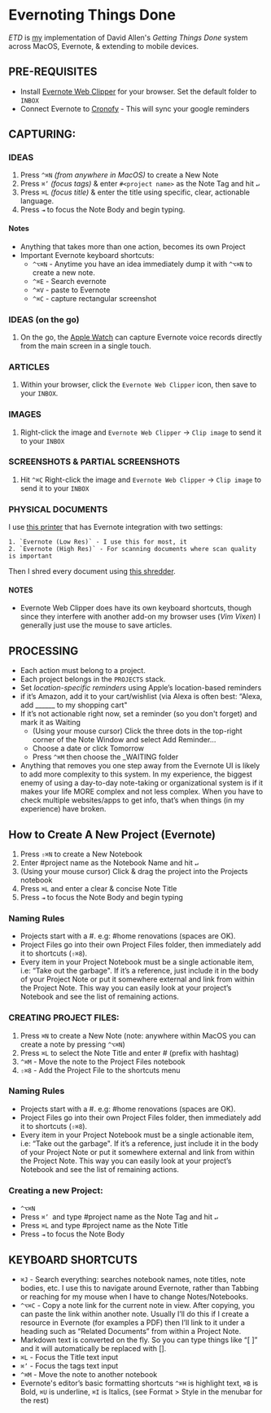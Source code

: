# Evernoting Things Done

_ETD_ is [my](https://github.com/patrickclery) implementation of David Allen's _Getting Things Done_ system  across MacOS, Evernote, & extending to mobile devices.

## PRE-REQUISITES

- Install [Evernote Web Clipper](https://evernote.com/features/webclipper) for your browser. Set the default folder to `INBOX`
- Connect Evernote to [Cronofy](https://www.cronofy.com/) - This will sync your google reminders 

## CAPTURING:

### IDEAS

1. Press `^⌘N` _(from anywhere in MacOS)_ to create a New Note
2. Press `⌘’` _(focus tags)_ & enter `#<project name>` as the Note Tag and hit `↵`
3. Press `⌘L` _(focus title)_ & enter the title using specific, clear, actionable language.
4. Press `⇥` to focus the Note Body and begin typing.

#### Notes

* Anything that takes more than one action, becomes its own Project
* Important Evernote keyboard shortcuts:
    * `^⌥⌘N` - Anytime you have an idea immediately dump it with `^⌥⌘N` to create a new note.
    * `^⌘E` - Search evernote
    * `^⌘V` - paste to Evernote
    * `^⌘C` - capture rectangular screenshot

### IDEAS (on the go)

1. On the go, the [Apple Watch](https://www.apple.com/ca/shop/buy-watch/apple-watch) can capture Evernote voice records directly from the main screen in a single touch. 

### ARTICLES

1.  Within your browser, click the `Evernote Web Clipper` icon, then save to your `INBOX`.

### IMAGES

1.  Right-click the image and `Evernote Web Clipper` → `Clip image` to send it to your `INBOX`

### SCREENSHOTS & PARTIAL SCREENSHOTS

1.  Hit `^⌘C` Right-click the image and `Evernote Web Clipper` → `Clip image` to send it to your `INBOX`

### PHYSICAL DOCUMENTS

I use [this printer](https://www.amazon.ca/dp/B07C5DQ6NQ/) that has Evernote integration with two settings:

    1. `Evernote (Low Res)` - I use this for most, it  
    2. `Evernote (High Res)` - For scanning documents where scan quality is important
 
Then I shred every document using [this shredder](https://www.amazon.ca/gp/product/B00HFJWKWK/).

#### NOTES
 
- Evernote Web Clipper does have its own keyboard shortcuts, though since they interfere with another add-on my browser uses (_Vim Vixen_) I generally just use the mouse to save articles.

## PROCESSING

- Each action must belong to a project.
- Each project belongs in the `PROJECTS` stack.
- Set _location-specific reminders_ using Apple’s location-based reminders
- if it’s Amazon, add it to your cart/wishlist (via Alexa is often best: “Alexa, add ______ to my shopping cart"
- If it’s not actionable right now, set a reminder (so you don't forget) and mark it as Waiting
    - (Using your mouse cursor) Click the three dots in the top-right corner of the Note Window and select Add Reminder…
    - Choose a date or click Tomorrow
    - Press `^⌘M` then choose the _WAITING folder
- Anything that removes you one step away from the Evernote UI is likely to add more complexity to this system. In my experience, the biggest enemy of using a day-to-day note-taking or organizational system is if it makes your life MORE complex and not less complex. When you have to check multiple websites/apps to get info, that’s when things (in my experience) have broken.

## How to Create A New Project (Evernote)

1. Press `⇧⌘N` to create a New Notebook
2. Enter #project name as the Notebook Name and hit `↵`
3. (Using your mouse cursor) Click & drag the project into the Projects notebook
4. Press `⌘L` and enter a clear & concise Note Title
5. Press `⇥` to focus the Note Body and begin typing

### Naming Rules

* Projects start with a #. e.g: #home renovations (spaces are OK).
* Project Files go into their own Project Files folder, then immediately add it to shortcuts (`⇧⌘8`).
* Every item in your Project Notebook must be a single actionable item, i.e: “Take out the garbage". If it’s a reference, just include it in the body of your Project Note or put it somewhere external and link from within the Project Note. This way you can easily look at your project’s Notebook and see the list of remaining actions.

### CREATING PROJECT FILES:

1. Press `⌘N` to create a New Note (note: anywhere within MacOS you can create a note by pressing `^⌥⌘N`)
2. Press `⌘L` to select the Note Title and enter #<Project Name> (prefix with hashtag)
3. `^⌘M` - Move the note to the Project Files notebook
4. `⇧⌘8` - Add the Project File to the shortcuts menu

### Naming Rules

* Projects start with a #. e.g: #home renovations (spaces are OK).
* Project Files go into their own Project Files folder, then immediately add it to shortcuts (`⇧⌘8`).
* Every item in your Project Notebook must be a single actionable item, i.e: “Take out the garbage". If it’s a reference, just include it in the body of your Project Note or put it somewhere external and link from within the Project Note. This way you can easily look at your project’s Notebook and see the list of remaining actions.

### Creating a new Project:

* `^⌥⌘N`
* Press `⌘’ `and type #project name as the Note Tag and hit `↵`
* Press `⌘L` and type #project name as the Note Title
* Press `⇥` to focus the Note Body

## KEYBOARD SHORTCUTS

* `⌘J` - Search everything: searches notebook names, note titles, note bodies, etc. I use this to navigate around Evernote, rather than Tabbing or reaching for my mouse when I have to change Notes/Notebooks.
* `^⌥⌘C` - Copy a note link for the current note in view. After copying, you can paste the link within another note. Usually I’ll do this if I create a resource in Evernote (for examples a PDF) then I’ll link to it under a heading such as “Related Documents” from within a Project Note.
* Markdown text is converted on the fly. So you can type things like “[ ]” and it will automatically be replaced with []. 
* `⌘L` - Focus the Title text input
* `⌘’` - Focus the tags text input
* `^⌘M` - Move the note to another notebook
* Evernote's editor’s basic formatting shortcuts `^⌘H` is highlight text, `⌘B` is Bold, `⌘U` is underline, `⌘I` is Italics, (see Format > Style in the menubar for the rest)
